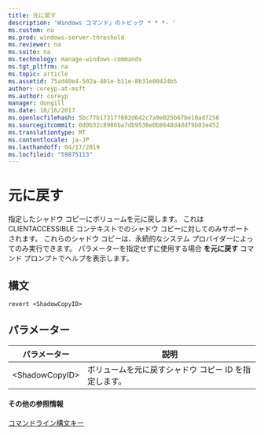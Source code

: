 ```yaml
---
title: 元に戻す
description: 'Windows コマンド」のトピック * * *- '
ms.custom: na
ms.prod: windows-server-threshold
ms.reviewer: na
ms.suite: na
ms.technology: manage-windows-commands
ms.tgt_pltfrm: na
ms.topic: article
ms.assetid: 75ad40e4-502a-401e-b11e-8b31e00424b5
author: coreyp-at-msft
ms.author: coreyp
manager: dongill
ms.date: 10/16/2017
ms.openlocfilehash: 5bc77b17317f602d642c7a9e025b67be10ad7256
ms.sourcegitcommit: 0d0b32c8986ba7db9536e0b8648d4ddf9b03e452
ms.translationtype: MT
ms.contentlocale: ja-JP
ms.lasthandoff: 04/17/2019
ms.locfileid: "59875113"
---
```

# <a name="revert"></a>元に戻す



指定したシャドウ コピーにボリュームを元に戻します。 これは CLIENTACCESSIBLE コンテキストでのシャドウ コピーに対してのみサポートされます。 これらのシャドウ コピーは、永続的なシステム プロバイダーによってのみ実行できます。 パラメーターを指定せずに使用する場合 **を元に戻す** コマンド プロンプトでヘルプを表示します。

## <a name="syntax"></a>構文

```
revert <ShadowCopyID>
```

## <a name="parameters"></a>パラメーター

|パラメーター|説明|
|---------|-----------|
|\<ShadowCopyID>|ボリュームを元に戻すシャドウ コピー ID を指定します。|

#### <a name="additional-references"></a>その他の参照情報

[コマンドライン構文キー](command-line-syntax-key.md)